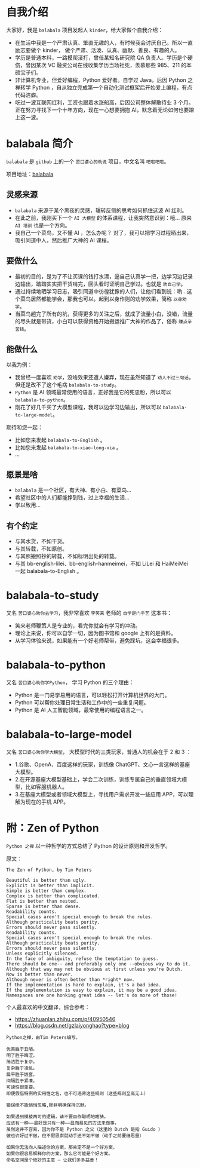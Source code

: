 # 自我介绍

大家好，我是 `balabala` 项目发起人 `kinder`，给大家做个自我介绍：

- 在生活中我是一个严肃认真、笨直无趣的人，有时候我会讨厌自己。所以一直励志要做个 kinder， 做个严肃、活泼、认真、幽默、善良、有趣的人。
- 学历是普通本科，一路摸爬滚打，曾任某知名研究院 QA 负责人。学历是个硬伤，曾因某次 VC 融资公司在线收集学历当场社死，羡慕那些 985、211 的本硕宝子们。
- 非计算机专业，但爱好编程，Python 爱好者。自学过 Java，后因 Python 之禅转学 Python ，自从独立完成第一个自动化测试框架后开始爱上编程，有点代码洁癖。
- 吃过一波互联网红利，工资也跟着水涨船高，后因公司整体解散待业 3 个月。正在努力寻找下一个十年方向，现在一心想要拥抱 AI，默念着无论如何也要蹭上这一波。

# balabala 简介

`balabala` 是 `github` 上的一个 `苦口婆心的劝说` 项目，中文名叫 `吧啦吧啦`。

项目地址：[balabala](https://github.com/xyouwen/balabala)

## 灵感来源

- `balabala` 来源于某个黑夜的灵感，辗转反侧的思考如何抓住这波 AI 红利。
- 在此之前，我刚买下一个 `AI 大模型` 的体系课程，让我突然意识到：哦... 原来 `AI 培训` 也是一个方向。
- 我自己一个菜鸟，又不懂 AI ，怎么办呢？ 对了，我可以把学习过程晒出来，吸引同道中人，然后推广大神的 AI 课程。

## 要做什么

- 最初的目的，是为了不让买课的钱打水漂，逼自己认真学一把，边学习边记录边输出，踏踏实实把干货啃完，回头看时证明自己学过。也就是 `劝自己学`。
- 通过持续地晒学习日志，吸引同道中彷徨犹豫的人们，让他们看到说：哟...这个菜鸟居然都能学会，那我也可以。起到以身作则的劝学效果，简称 `以身劝学`。
- 当菜鸟趟完了所有的坑，获得更多的关注之后，就成了流量小白，没错，流量的尽头就是带货，小白可以获得资格开始搬运推广大神的作品了，俗称 `赚点辛苦钱`。

## 能做什么

以我为例：

- 我曾经一度喜欢 `劝学`，没啥效果还遭人嫌弃，现在虽然知道了 `劝人不过三句话`，但还是改不了这个毛病 `balabala-to-study`。
- `Python` 是 AI 领域最常使用的语言，正好我是它的死忠粉，所以可以 `balabala-to-python`。
- 刚花了好几千买了大模型课程，我可以边学习边输出，所以可以 `balabala-to-large-model`。

期待和您一起：

- 比如您来发起 `balabala-to-English` 。
- 比如您来发起 `balabala-to-xiao-long-xia` 。
- ...

## 愿景是啥

- `balabala` 是一个社区，有大神、有小白、有菜鸟...
- 希望社区中的人们都能挣到钱，过上幸福的生活...
- 学以致用...

## 有个约定

- 与其水货，不如干货。
- 与其转载，不如原创。
- 与其照搬照抄的转载，不如标明出处的转载。
- 与其 bb-english-lilei、bb-english-hanmeimei，不如 LiLei 和 HaiMeiMei 一起 balabala-to-English 。

# balabala-to-study

又名 `苦口婆心劝你去学习`，我非常喜欢 `李笑来` 老师的 `自学是门手艺` 这本书：

- 笑来老师鞭策人是专业的，看完你就会有学习的冲动。
- 理论上来说，你可以自学一切，因为图书馆和 google 上有的是资料。
- 从学习体验来说，如果能有一个好老师帮带，避免踩坑，这会幸福很多。

# balabala-to-python

又名 `苦口婆心劝你学Python`， 学习 Python 的三个理由：

- Python 是一门易学易用的语言，可以轻松打开计算机世界的大门。
- Python 可以帮你处理日常生活和工作中的一些重复问题。
- Python 是 AI 人工智能领域，最常使用的编程语言之一。

# balabala-to-large-model

又名 `苦口婆心劝你学大模型`， 大模型时代的三类玩家，普通人的机会在于 2 和 3 ：

- 1.谷歌、OpenA、百度这样的玩家，训练像 ChatGPT、文心一言这样的基座大模型。
- 2.在开源基座大模型基础上，学会二次训练，训练专属自己的垂直领域大模型，比如客服机器人。
- 3.在基座大模型或者领域大模型上，寻找用户需求开发一些应用 APP，可以理解为现在的手机 APP。

# 附：Zen of Python

`Python 之禅` 以一种哲学的方式总结了 Python 的设计原则和开发哲学。

原文：

```
The Zen of Python, by Tim Peters

Beautiful is better than ugly.
Explicit is better than implicit.
Simple is better than complex.
Complex is better than complicated.
Flat is better than nested.
Sparse is better than dense.
Readability counts.
Special cases aren't special enough to break the rules.
Although practicality beats purity.
Errors should never pass silently.
Readability counts.
Special cases aren't special enough to break the rules.
Although practicality beats purity.
Errors should never pass silently.
Unless explicitly silenced.
In the face of ambiguity, refuse the temptation to guess.
There should be one-- and preferably only one --obvious way to do it.
Although that way may not be obvious at first unless you're Dutch.
Now is better than never.
Although never is often better than *right* now.
If the implementation is hard to explain, it's a bad idea.
If the implementation is easy to explain, it may be a good idea.
Namespaces are one honking great idea -- let's do more of those!
```

个人最喜欢的中文翻译，综合参考：

- https://zhuanlan.zhihu.com/p/40950546
- https://blog.csdn.net/gzlaiyonghao?type=blog

```
Python之禅，由Tim Peters编写。

优美胜于丑陋。
明了胜于晦涩。
简洁胜于复杂。
复杂胜于凌乱。
扁平胜于嵌套。
间隔胜于紧凑。
可读性很重要。
即便假借特例的实用性之名，也不可违背这些规则（这些规则至高无上）

错误绝不能悄悄忽略,除非明确保持沉默。

如果遇到模棱两可的逻辑，请不要自作聪明地瞎猜。
应该有一种——最好是只有一种——显而易见的方法来做事。
虽然这并不容易，因为你不是 Python 之父（这里的 Dutch 是指 Guido ）
做也许好过不做，但不假思索就动手还不如不做（动手之前要细思量）

如果你无法向人描述你的方案，那肯定不是一个好方案。
如果你很容易解释你的方案，那么它可能是个好方案。
命名空间是个绝妙的主意 — 让我们多多益善！
```
